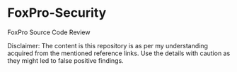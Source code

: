 # FoxPro-Security
FoxPro Source Code Review

Disclaimer: The content is this repository is as per my understanding acquired from the mentioned reference links. Use the details with caution as they might led to false positive findings.
